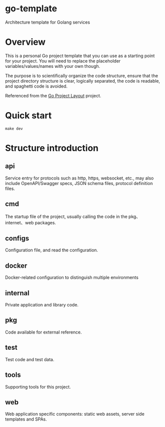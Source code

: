 # go-template
Architecture template for Golang services

# Overview
This is a personal Go project template that you can use as a starting point for your project. You will need to replace the placeholder variables/values/names with your own though.   

The purpose is to scientifically organize the code structure, ensure that the project directory structure is clear, logically separated, the code is readable, and spaghetti code is avoided.

Referenced from the [Go Project Layout](https://github.com/golang-standards/project-layout) project.

# Quick start
`make dev`

# Structure introduction
## api
Service entry for protocols such as http, https, websocket, etc., may also include OpenAPI/Swagger specs, JSON schema files, protocol definition files.

## cmd
The startup file of the project, usually calling the code in the pkg、internet、web packages.
## configs
Configuration file, and read the configuration.
## docker
Docker-related configuration to distinguish multiple environments
## internal
Private application and library code.
## pkg
Code available for external reference.
## test
Test code and test data.
## tools
Supporting tools for this project.
## web
Web application specific components: static web assets, server side templates and SPAs.
